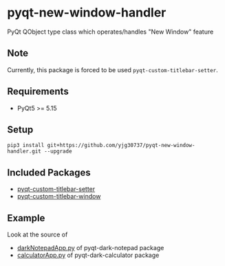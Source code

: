 # pyqt-new-window-handler
PyQt QObject type class which operates/handles "New Window" feature

## Note
Currently, this package is forced to be used ```pyqt-custom-titlebar-setter```.

## Requirements
* PyQt5 >= 5.15

## Setup
```pip3 install git+https://github.com/yjg30737/pyqt-new-window-handler.git --upgrade```

## Included Packages
* <a href="https://github.com/yjg30737/pyqt-custom-titlebar-setter.git">pyqt-custom-titlebar-setter</a>
* <a href="https://github.com/yjg30737/pyqt-custom-titlebar-window.git">pyqt-custom-titlebar-window</a>

## Example
Look at the source of 
* <a href="https://github.com/yjg30737/pyqt-dark-notepad/blob/main/pyqt_dark_notepad/darkNotepadApp.py">darkNotepadApp.py</a> of pyqt-dark-notepad package
* <a href="https://github.com/yjg30737/pyqt-dark-calculator/blob/main/pyqt_dark_calculator/calculatorApp.py">calculatorApp.py</a> of pyqt-dark-calculator package
